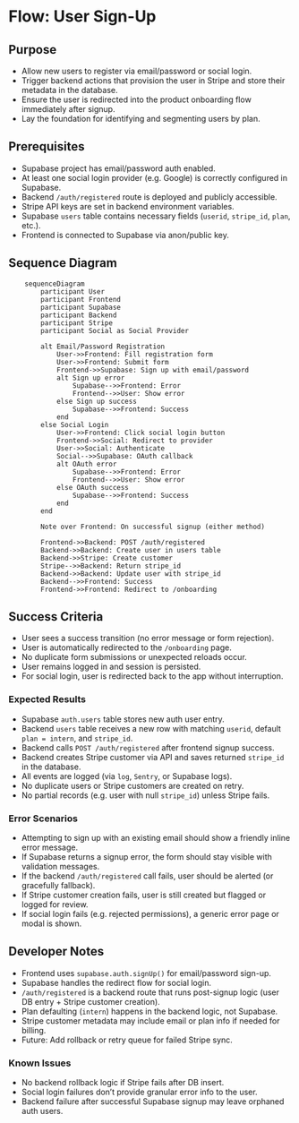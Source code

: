 # Flow: User Sign-Up

## Purpose

- Allow new users to register via email/password or social login.
- Trigger backend actions that provision the user in Stripe and store their metadata in the database.
- Ensure the user is redirected into the product onboarding flow immediately after signup.
- Lay the foundation for identifying and segmenting users by plan.

## Prerequisites

- Supabase project has email/password auth enabled.
- At least one social login provider (e.g. Google) is correctly configured in Supabase.
- Backend `/auth/registered` route is deployed and publicly accessible.
- Stripe API keys are set in backend environment variables.
- Supabase `users` table contains necessary fields (`userid`, `stripe_id`, `plan`, etc.).
- Frontend is connected to Supabase via anon/public key.

## Sequence Diagram

```mermaid
    sequenceDiagram
        participant User
        participant Frontend
        participant Supabase
        participant Backend
        participant Stripe
        participant Social as Social Provider

        alt Email/Password Registration
            User->>Frontend: Fill registration form
            User->>Frontend: Submit form
            Frontend->>Supabase: Sign up with email/password
            alt Sign up error
                Supabase-->>Frontend: Error
                Frontend-->>User: Show error
            else Sign up success
                Supabase-->>Frontend: Success
            end
        else Social Login
            User->>Frontend: Click social login button
            Frontend->>Social: Redirect to provider
            User->>Social: Authenticate
            Social-->>Supabase: OAuth callback
            alt OAuth error
                Supabase-->>Frontend: Error
                Frontend-->>User: Show error
            else OAuth success
                Supabase-->>Frontend: Success
            end
        end

        Note over Frontend: On successful signup (either method)
        
        Frontend->>Backend: POST /auth/registered
        Backend->>Backend: Create user in users table
        Backend->>Stripe: Create customer
        Stripe-->>Backend: Return stripe_id
        Backend->>Backend: Update user with stripe_id
        Backend-->>Frontend: Success
        Frontend->>Frontend: Redirect to /onboarding
```

## Success Criteria

- User sees a success transition (no error message or form rejection).
- User is automatically redirected to the `/onboarding` page.
- No duplicate form submissions or unexpected reloads occur.
- User remains logged in and session is persisted.
- For social login, user is redirected back to the app without interruption.

### Expected Results

- Supabase `auth.users` table stores new auth user entry.
- Backend `users` table receives a new row with matching `userid`, default `plan = intern`, and `stripe_id`.
- Backend calls `POST /auth/registered` after frontend signup success.
- Backend creates Stripe customer via API and saves returned `stripe_id` in the database.
- All events are logged (via `log`, `Sentry`, or Supabase logs).
- No duplicate users or Stripe customers are created on retry.
- No partial records (e.g. user with null `stripe_id`) unless Stripe fails.

### Error Scenarios

- Attempting to sign up with an existing email should show a friendly inline error message.
- If Supabase returns a signup error, the form should stay visible with validation messages.
- If the backend `/auth/registered` call fails, user should be alerted (or gracefully fallback).
- If Stripe customer creation fails, user is still created but flagged or logged for review.
- If social login fails (e.g. rejected permissions), a generic error page or modal is shown.

## Developer Notes

- Frontend uses `supabase.auth.signUp()` for email/password sign-up.
- Supabase handles the redirect flow for social login.
- `/auth/registered` is a backend route that runs post-signup logic (user DB entry + Stripe customer creation).
- Plan defaulting (`intern`) happens in the backend logic, not Supabase.
- Stripe customer metadata may include email or plan info if needed for billing.
- Future: Add rollback or retry queue for failed Stripe sync.

### Known Issues

- No backend rollback logic if Stripe fails after DB insert.
- Social login failures don’t provide granular error info to the user.
- Backend failure after successful Supabase signup may leave orphaned auth users.
